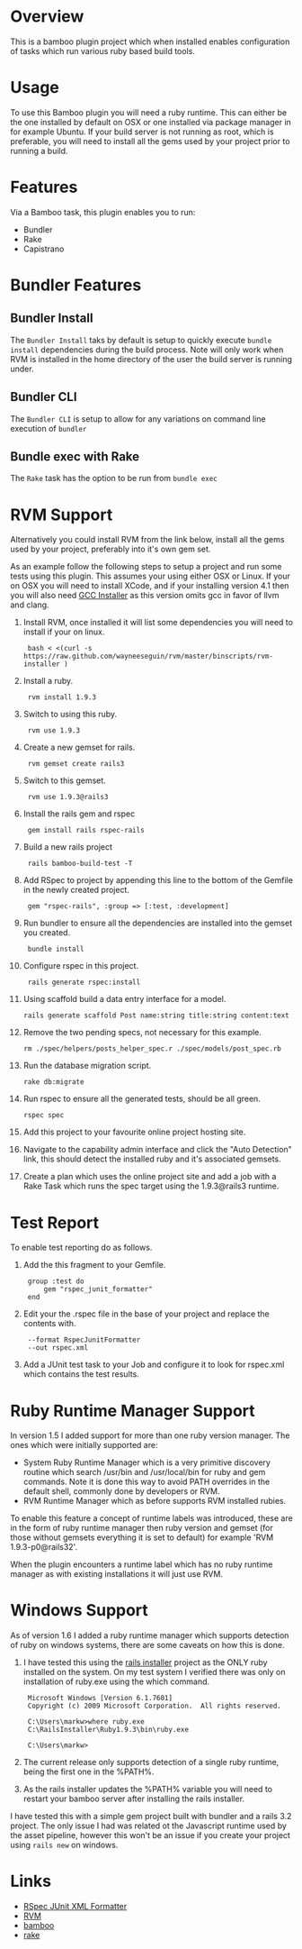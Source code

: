 # Overview

This is a bamboo plugin project which when installed enables configuration of tasks which run various ruby based build tools.

# Usage

To use this Bamboo plugin you will need a ruby runtime.  This can either be the one installed by default on OSX or one installed
via package manager in for example Ubuntu. If your build server is not running as root, which is preferable, you will need
to install all the gems used by your project prior to running a build.


# Features
Via a Bamboo task, this plugin enables you to run:
* Bundler
* Rake
* Capistrano


# Bundler Features

## Bundler Install
The `Bundler Install` taks by default is setup to quickly execute `bundle install` dependencies during the build process. Note will only work when RVM is installed in the home directory of the user the build server is running under.

## Bundler CLI
The `Bundler CLI` is setup to allow for any variations on command line execution of `bundler`

## Bundle exec with Rake
The `Rake` task has the option to be run from `bundle exec`


# RVM Support

Alternatively you could install RVM from the link below, install all the gems used by your project, preferably
into it's own gem set.

As an example follow the following steps to setup a project and run some tests using this plugin. This assumes your using
either OSX or Linux. If your on OSX you will need to install XCode, and if your installing version 4.1 then you will
also need [GCC Installer](https://github.com/kennethreitz/osx-gcc-installer/downloads) as this version omits gcc in favor
of llvm and clang.

1. Install RVM, once installed it will list some dependencies you will need to install if your on linux.

        bash < <(curl -s https://raw.github.com/wayneeseguin/rvm/master/binscripts/rvm-installer )

2. Install a ruby.


        rvm install 1.9.3


3. Switch to using this ruby.


        rvm use 1.9.3


4. Create a new gemset for rails.


        rvm gemset create rails3


5. Switch to this gemset.


        rvm use 1.9.3@rails3


6. Install the rails gem and rspec


        gem install rails rspec-rails


7. Build a new rails project

        rails bamboo-build-test -T

8. Add RSpec to project by appending this line to the bottom of the Gemfile in the newly created project.

        gem "rspec-rails", :group => [:test, :development]

9. Run bundler to ensure all the dependencies are installed into the gemset you created.

        bundle install

9. Configure rspec in this project.

        rails generate rspec:install

10. Using scaffold build a data entry interface for a model.

        rails generate scaffold Post name:string title:string content:text

11. Remove the two pending specs, not necessary for this example.

        rm ./spec/helpers/posts_helper_spec.r ./spec/models/post_spec.rb

12. Run the database migration script.

        rake db:migrate

13. Run rspec to ensure all the generated tests, should be all green.

        rspec spec

14. Add this project to your favourite online project hosting site.
15. Navigate to the capability admin interface and click the "Auto Detection" link, this should detect the installed
ruby and it's associated gemsets.
16. Create a plan which uses the online project site and add a job with a Rake Task which runs the spec target using the 1.9.3@rails3 runtime.

# Test Report

To enable test reporting do as follows.

1. Add the this fragment to your Gemfile.

        group :test do
            gem "rspec_junit_formatter"
        end

2. Edit your the .rspec file in the base of your project and replace the contents with.

        --format RspecJunitFormatter
        --out rspec.xml

3. Add a JUnit test task to your Job and configure it to look for rspec.xml which contains the test results.

# Ruby Runtime Manager Support

In version 1.5 I added support for more than one ruby version manager. The ones which were initially supported are:

* System Ruby Runtime Manager which is a very primitive discovery routine which search /usr/bin and /usr/local/bin for ruby and gem commands. Note it is done this way to avoid PATH overrides in the default shell, commonly done by developers or RVM.
* RVM Runtime Manager which as before supports RVM installed rubies.

To enable this feature a concept of runtime labels was introduced, these are in the form of ruby runtime manager then ruby version and gemset (for those without gemsets everything it is set to default) for example 'RVM 1.9.3-p0@rails32'.

When the plugin encounters a runtime label which has no ruby runtime manager as with existing installations it will just use RVM.

# Windows Support

As of version 1.6 I added a ruby runtime manager which supports detection of ruby on windows systems, there are some caveats on how this is done.

1. I have tested this using the [rails installer](http://railsinstaller.org/) project as the ONLY ruby installed on the system. On my test system I verified there was only on installation of ruby.exe using the which command.

        Microsoft Windows [Version 6.1.7601]
        Copyright (c) 2009 Microsoft Corporation.  All rights reserved.

        C:\Users\markw>where ruby.exe
        C:\RailsInstaller\Ruby1.9.3\bin\ruby.exe

        C:\Users\markw>

2. The current release only supports detection of a single ruby runtime, being the first one in the %PATH%.

3. As the rails installer updates the %PATH% variable you will need to restart your bamboo server after installing the rails installer.

I have tested this with a simple gem project built with bundler and a rails 3.2 project. The only issue I had was related ot the Javascript runtime used by the asset pipeline, however this won't be an issue if you create your project using `rails new` on windows.

# Links

* [RSpec JUnit XML Formatter](https://github.com/sj26/rspec_junit_formatter)
* [RVM](http://beginrescueend.com/)
* [bamboo](http://www.atlassian.com/software/bamboo/overview)
* [rake](http://martinfowler.com/articles/rake.html)
